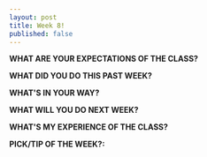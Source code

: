 ```yaml
---
layout: post
title: Week 8!
published: false
---
```


**WHAT ARE YOUR EXPECTATIONS OF THE CLASS?** 

**WHAT DID YOU DO THIS PAST WEEK?** 

**WHAT'S IN YOUR WAY?** 

**WHAT WILL YOU DO NEXT WEEK?** 

**WHAT'S MY EXPERIENCE OF THE CLASS?** 

**PICK/TIP OF THE WEEK?:** 
